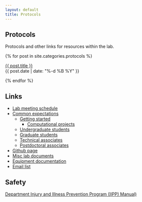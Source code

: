 ```yaml
---
layout: default
title: Protocols
---
```


<section class="archive">

## Protocols

Protocols and other links for resources within the lab.

{% for post in site.categories.protocols %}

  <article class="row gutters">
    <a href="{{ site.baseurl }}{{ post.url }}" title="{{ post.title }}" class="col span_8">{{ post.title }}</a>
    <div class="post-date col span_4">
      <time datetime="{{ post.date | date: '%Y-%m-%d' }}">{{ post.date | date: "%-d %B %Y" }}</time>
    </div>
  </article>

{% endfor %}
</section>


<section class="archive">

## Links
  
  - [Lab meeting schedule](https://syno.seas.ucla.edu/drive/oo/r/450933481663373314)
  - [Common expectations](/team/expectations/common.html)
    - [Getting started](/team/expectations/setup.html)
      - [Computational projects](/team/computational_start.html)
    - [Undergraduate students](/team/expectations/ugrad.html)
    - [Graduate students](/team/expectations/grad.html)
    - [Technical associates](/team/expectations/tech.html)
    - [Postdoctoral associates](/team/expectations/postdoc.html)
  - [Github page](https://github.com/meyer-lab/)
  - [Misc lab documents](https://github.com/meyer-lab/misc-docs)
  - [Equipment documentation](https://syno.seas.ucla.edu/drive/d/s/413621497437887399/lUYb4tR1Tm8NOC6FRuwcwmtNvPWoe3ea-KSWA33oChQY_)
  - [Email list](https://groups.google.com/forum/#!forum/asmlab)

</section>

<section class="archive">

## Safety

[Department Injury and Illness Prevention Program (IIPP) Manual)](http://www.bioeng.ucla.edu/dept-iipp/)

</section>

